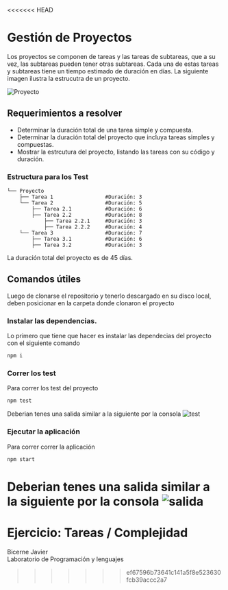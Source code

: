 <<<<<<< HEAD
# Gestión de Proyectos

Los proyectos se componen de tareas y las tareas de subtareas, que a su vez, las subtareas pueden tener otras subtareas. Cada una de estas tareas y subtareas tiene un tiempo estimado de duración en días. La siguiente imagen ilustra la estrucutra de un proyecto.

![Proyecto](./img/Proyecto.png)

## Requerimientos a resolver

- Determinar la duración total de una tarea simple y compuesta.
- Determinar la duración total del proyecto que incluya tareas simples y compuestas.
- Mostrar la estrcutura del proyecto, listando las tareas con su código y duración.

### Estructura para los Test

```shell
└── Proyecto
    ├── Tarea 1                 #Duración: 3
    └── Tarea 2                 #Duración: 5
        ├── Tarea 2.1           #Duración: 6
        ├── Tarea 2.2           #Duración: 8
            ├── Tarea 2.2.1     #Duración: 3
            ├── Tarea 2.2.2     #Duración: 4
    └── Tarea 3                 #Duración: 7
        ├── Tarea 3.1           #Duración: 6
        ├── Tarea 3.2           #Duración: 3
```

La duración total del proyecto es de 45 días.

## Comandos útiles

Luego de clonarse el repositorio y tenerlo descargado en su disco local, deben posicionar en la carpeta donde clonaron el proyecto

### Instalar las dependencias.

Lo primero que tiene que hacer es instalar las dependecias del proyecto con el siguiente comando

```bash
npm i
```

### Correr los test

Para correr los test del proyecto

```bash
npm test
```

Deberian tenes una salida similar a la siguiente por la consola
![test](./img/test.png)

### Ejecutar la aplicación

Para correr correr la aplicación

```bash
npm start
```

Deberian tenes una salida similar a la siguiente por la consola
![salida](./img/salida.png)
=======
# Ejercicio: Tareas / Complejidad  
Bicerne Javier  
Laboratorio de Programación y lenguajes
>>>>>>> ef67596b73641c141a5f8e523630fcb39accc2a7

